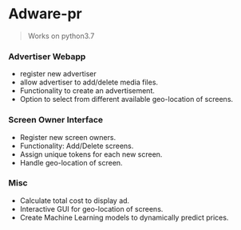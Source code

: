 # Adware-pr
> Works on python3.7

### Advertiser Webapp

- register new advertiser
- allow advertiser to add/delete media files.
- Functionality to create an advertisement.
- Option to select from different available geo-location of screens.


### Screen Owner Interface

- Register new screen owners.
- Functionality: Add/Delete screens.
- Assign unique tokens for each new screen.
- Handle geo-location of screen.

### Misc

- Calculate total cost to display ad.
- Interactive GUI for geo-location of screens.
- Create Machine Learning models to dynamically predict prices.